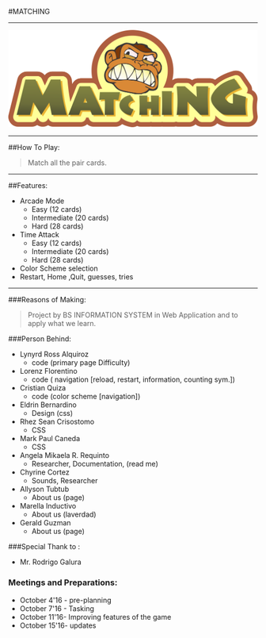 #MATCHING
___________
![logo](https://github.com/ng-matching/webapp/blob/master/images/logo.png)
___________

##How To Play:
 > Match all the pair cards.
___________
##Features:
 * Arcade Mode
      - Easy (12 cards)
      - Intermediate (20 cards)
      - Hard (28 cards)
 * Time Attack
      - Easy (12 cards)
      - Intermediate (20 cards)
      - Hard (28 cards)
 * Color Scheme selection
 * Restart, Home ,Quit, guesses, tries 
____________

###Reasons of Making:
 > Project by BS INFORMATION SYSTEM in Web Application and to apply what we learn.

###Person Behind:
 * Lynyrd Ross Alquiroz
    - code (primary page Difficulty)
 * Lorenz Florentino
    - code ( navigation [reload, restart, information, counting sym.])
 * Cristian Quiza
    - code (color scheme [navigation])
 * Eldrin Bernardino 
    - Design (css)
 * Rhez Sean Crisostomo
    - CSS
 * Mark Paul Caneda
    - CSS
 * Angela Mikaela R. Requinto
    - Researcher, Documentation, (read me)
 * Chyrine Cortez
    - Sounds, Researcher
 * Allyson Tubtub
    - About us (page)
 * Marella Inductivo
    - About us (laverdad)
 * Gerald Guzman
    - About us (page)


###Special Thank to :
 * Mr. Rodrigo Galura

### Meetings and Preparations:
 * October 4'16 - pre-planning 
 * October 7'16 - Tasking
 * October 11'16- Improving features of the game
 * October 15'16- updates

